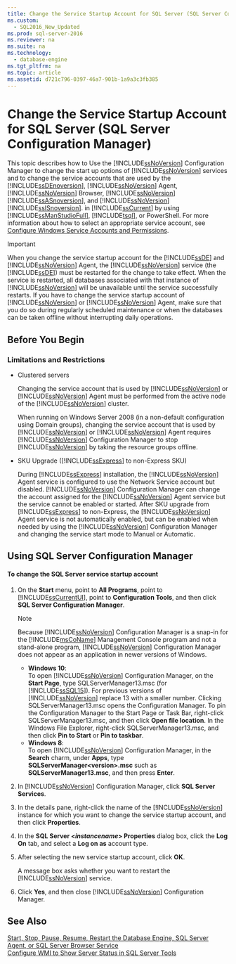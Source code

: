 ```yaml
---
title: Change the Service Startup Account for SQL Server (SQL Server Configuration Manager)
ms.custom: 
  - SQL2016_New_Updated
ms.prod: sql-server-2016
ms.reviewer: na
ms.suite: na
ms.technology: 
  - database-engine
ms.tgt_pltfrm: na
ms.topic: article
ms.assetid: d721c796-0397-46a7-901b-1a9a3c3fb385
---
```

# Change the Service Startup Account for SQL Server (SQL Server Configuration Manager)
  This topic describes how to Use the [!INCLUDE[ssNoVersion](../../Token/Other/ssNoVersion_md.md)] Configuration Manager to change the start up options of [!INCLUDE[ssNoVersion](../../Token/Other/ssNoVersion_md.md)] services and to change the service accounts that are used by the [!INCLUDE[ssDEnoversion](../../Token/Other/ssDEnoversion_md.md)], [!INCLUDE[ssNoVersion](../../Token/Other/ssNoVersion_md.md)] Agent, [!INCLUDE[ssNoVersion](../../Token/Other/ssNoVersion_md.md)] Browser, [!INCLUDE[ssNoVersion](../../Token/Other/ssNoVersion_md.md)] [!INCLUDE[ssASnoversion](../../Token/Other/ssASnoversion_md.md)], and [!INCLUDE[ssNoVersion](../../Token/Other/ssNoVersion_md.md)] [!INCLUDE[ssISnoversion](../../Token/Other/ssISnoversion_md.md)]. in [!INCLUDE[ssCurrent](../../Token/Other/ssCurrent_md.md)] by using [!INCLUDE[ssManStudioFull](../../Token/Other/ssManStudioFull_md.md)], [!INCLUDE[tsql](../../Token/Other/tsql_md.md)], or PowerShell. For more information about how to select an appropriate service account, see [Configure Windows Service Accounts and Permissions](../../Topics/TopicNameNotContainA/Configure-Windows-Service-Accounts-and-Permissions.md).  
  
> [!IMPORTANT]  
>  When you change the service startup account for the [!INCLUDE[ssDE](../../Token/Other/ssDE_md.md)] and [!INCLUDE[ssNoVersion](../../Token/Other/ssNoVersion_md.md)] Agent, the [!INCLUDE[ssNoVersion](../../Token/Other/ssNoVersion_md.md)] service \(the [!INCLUDE[ssDE](../../Token/Other/ssDE_md.md)]\) must be restarted for the change to take effect. When the service is restarted, all databases associated with that instance of [!INCLUDE[ssNoVersion](../../Token/Other/ssNoVersion_md.md)] will be unavailable until the service successfully restarts. If you have to change the service startup account of [!INCLUDE[ssNoVersion](../../Token/Other/ssNoVersion_md.md)] or [!INCLUDE[ssNoVersion](../../Token/Other/ssNoVersion_md.md)] Agent, make sure that you do so during regularly scheduled maintenance or when the databases can be taken offline without interrupting daily operations.  
  
##  <a name="BeforeYouBegin"></a> Before You Begin  
  
###  <a name="Restrictions"></a> Limitations and Restrictions  
  
-   Clustered servers  
  
     Changing the service account that is used by [!INCLUDE[ssNoVersion](../../Token/Other/ssNoVersion_md.md)] or [!INCLUDE[ssNoVersion](../../Token/Other/ssNoVersion_md.md)] Agent must be performed from the active node of the [!INCLUDE[ssNoVersion](../../Token/Other/ssNoVersion_md.md)] cluster.  
  
     When running on Windows Server 2008 \(in a non\-default configuration using Domain groups\), changing the service account that is used by [!INCLUDE[ssNoVersion](../../Token/Other/ssNoVersion_md.md)] or [!INCLUDE[ssNoVersion](../../Token/Other/ssNoVersion_md.md)] Agent requires [!INCLUDE[ssNoVersion](../../Token/Other/ssNoVersion_md.md)] Configuration Manager to stop [!INCLUDE[ssNoVersion](../../Token/Other/ssNoVersion_md.md)] by taking the resource groups offline.  
  
-   SKU Upgrade \([!INCLUDE[ssExpress](../../Token/Other/ssExpress_md.md)] to non\-Express SKU\)  
  
     During [!INCLUDE[ssExpress](../../Token/Other/ssExpress_md.md)] installation, the [!INCLUDE[ssNoVersion](../../Token/Other/ssNoVersion_md.md)] Agent service is configured to use the Network Service account but disabled. [!INCLUDE[ssNoVersion](../../Token/Other/ssNoVersion_md.md)] Configuration Manager can change the account assigned for the [!INCLUDE[ssNoVersion](../../Token/Other/ssNoVersion_md.md)] Agent service   but the service cannot be enabled or started. After SKU upgrade from [!INCLUDE[ssExpress](../../Token/Other/ssExpress_md.md)] to non\-Express, the [!INCLUDE[ssNoVersion](../../Token/Other/ssNoVersion_md.md)] Agent service is not automatically enabled, but can be enabled when needed by using the [!INCLUDE[ssNoVersion](../../Token/Other/ssNoVersion_md.md)] Configuration Manager and changing the service start mode to Manual or Automatic.  
  
##  <a name="SSMSProcedure"></a> Using SQL Server Configuration Manager  
  
#### To change the SQL Server service startup account  
  
1.  On the **Start** menu, point to **All Programs**, point to [!INCLUDE[ssCurrentUI](../../Token/Other/ssCurrentUI_md.md)], point to **Configuration Tools**, and then click **SQL Server Configuration Manager**.  
  
    > [!NOTE]  
    >  Because [!INCLUDE[ssNoVersion](../../Token/Other/ssNoVersion_md.md)] Configuration Manager is a snap\-in for the [!INCLUDE[msCoName](../../Token/Other/msCoName_md.md)] Management Console program and not a stand\-alone program, [!INCLUDE[ssNoVersion](../../Token/Other/ssNoVersion_md.md)] Configuration Manager does not appear as an application in newer versions of Windows.  
    >   
    >  -   **Windows 10**:  
    >          To open [!INCLUDE[ssNoVersion](../../Token/Other/ssNoVersion_md.md)] Configuration Manager, on the **Start Page**, type SQLServerManager13.msc \(for [!INCLUDE[ssSQL15](../../Token/Other/ssSQL15_md.md)]\). For previous versions of [!INCLUDE[ssNoVersion](../../Token/Other/ssNoVersion_md.md)] replace 13 with a smaller number. Clicking SQLServerManager13.msc opens the Configuration Manager. To pin the Configuration Manager to the Start Page or Task Bar, right\-click SQLServerManager13.msc, and then click **Open file location**. In the Windows File Explorer, right\-click SQLServerManager13.msc, and then click **Pin to Start** or **Pin to taskbar**.  
    > -   **Windows 8**:  
    >          To open [!INCLUDE[ssNoVersion](../../Token/Other/ssNoVersion_md.md)] Configuration Manager, in the **Search** charm, under **Apps**, type **SQLServerManager\<version\>.msc** such as **SQLServerManager13.msc**, and then press **Enter**.  
  
2.  In [!INCLUDE[ssNoVersion](../../Token/Other/ssNoVersion_md.md)] Configuration Manager, click **SQL Server Services**.  
  
3.  In the details pane, right\-click the name of the [!INCLUDE[ssNoVersion](../../Token/Other/ssNoVersion_md.md)] instance for which you want to change the service startup account, and then click **Properties**.  
  
4.  In the **SQL Server \<***instancename***\> Properties** dialog box, click the **Log On** tab, and select a **Log on as** account type.  
  
5.  After selecting the new service startup account, click **OK**.  
  
     A message box asks whether you want to restart the [!INCLUDE[ssNoVersion](../../Token/Other/ssNoVersion_md.md)] service.  
  
6.  Click **Yes**, and then close [!INCLUDE[ssNoVersion](../../Token/Other/ssNoVersion_md.md)] Configuration Manager.  
  
## See Also  
 [Start, Stop, Pause, Resume, Restart the Database Engine, SQL Server Agent, or SQL Server Browser Service](../../Topics/TopicNameNotContainA/Start--Stop--Pause--Resume--Restart-the-Database-Engine--SQL-Server-Agent--or-SQL-Server-Browser-Service.md)   
 [Configure WMI to Show Server Status in SQL Server Tools](../Topic/Configure%20WMI%20to%20Show%20Server%20Status%20in%20SQL%20Server%20Tools.md)  
  
  